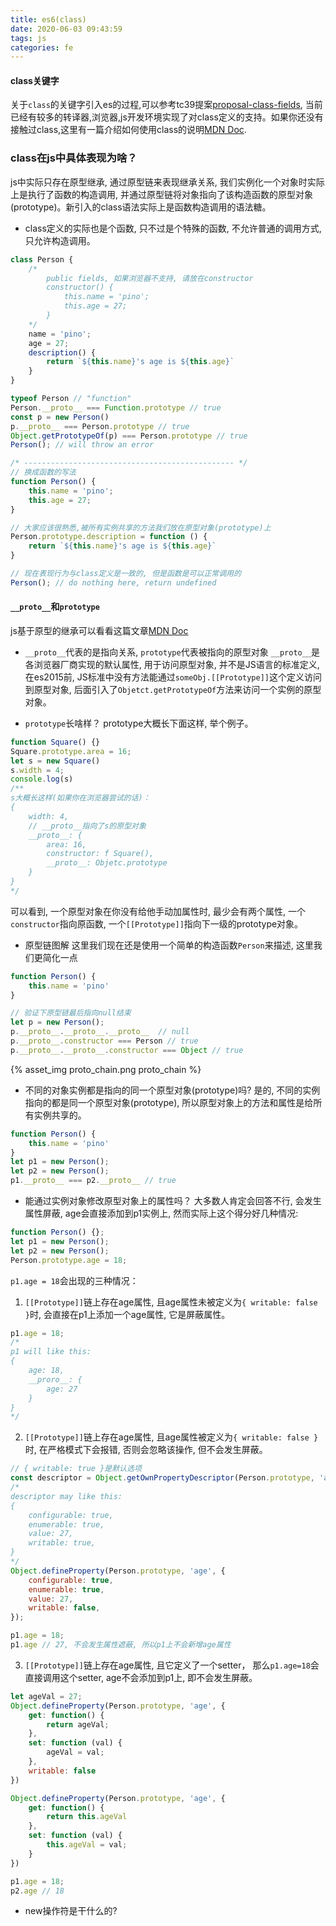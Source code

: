 ```yaml
---
title: es6(class)
date: 2020-06-03 09:43:59
tags: js
categories: fe
---
```


#### class关键字
关于`class`的关键字引入es的过程,可以参考tc39提案[proposal-class-fields](https://github.com/tc39/proposal-class-fields), 当前已经有较多的转译器,浏览器,js开发环境实现了对class定义的支持。如果你还没有接触过class,这里有一篇介绍如何使用class的说明[MDN Doc](https://developer.mozilla.org/en-US/docs/Web/JavaScript/Reference/Classes).

### class在js中具体表现为啥？
js中实际只存在原型继承, 通过原型链来表现继承关系, 我们实例化一个对象时实际上是执行了函数的构造调用, 并通过原型链将对象指向了该构造函数的原型对象(prototype)。新引入的class语法实际上是函数构造调用的语法糖。
- class定义的实际也是个函数, 只不过是个特殊的函数, 不允许普通的调用方式, 只允许构造调用。
```js
class Person {
    /*
        public fields, 如果浏览器不支持, 请放在constructor
        constructor() {
            this.name = 'pino';
            this.age = 27;
        }
    */
    name = 'pino';
    age = 27;
    description() {
        return `${this.name}'s age is ${this.age}`
    }
}

typeof Person // "function"
Person.__proto__ === Function.prototype // true
const p = new Person()
p.__proto__ === Person.prototype // true
Object.getPrototypeOf(p) === Person.prototype // true
Person(); // will throw an error

/* ----------------------------------------------- */
// 换成函数的写法
function Person() {
    this.name = 'pino';
    this.age = 27;
}

// 大家应该很熟悉,被所有实例共享的方法我们放在原型对象(prototype)上
Person.prototype.description = function () {
    return `${this.name}'s age is ${this.age}`
}

// 现在表现行为与class定义是一致的, 但是函数是可以正常调用的
Person(); // do nothing here, return undefined
```

#### `__proto__`和`prototype`
js基于原型的继承可以看看这篇文章[MDN Doc](https://developer.mozilla.org/en-US/docs/Web/JavaScript/Inheritance_and_the_prototype_chain)

- `__proto__`代表的是指向关系, `prototype`代表被指向的原型对象
`__proto__`是各浏览器厂商实现的默认属性, 用于访问原型对象, 并不是JS语言的标准定义, 在es2015前, JS标准中没有方法能通过`someObj.[[Prototype]]`这个定义访问到原型对象, 后面引入了`Objetct.getPrototypeOf`方法来访问一个实例的原型对象。

- `prototype`长啥样？
prototype大概长下面这样, 举个例子。
```js
function Square() {}
Square.prototype.area = 16;
let s = new Square()
s.width = 4;
console.log(s)
/**
s大概长这样(如果你在浏览器尝试的话)：
{
    width: 4,
    // __proto__指向了s的原型对象
    __proto__: {
        area: 16,
        constructor: f Square(),
        __proto__: Objetc.prototype
    }
}
*/
```
可以看到, 一个原型对象在你没有给他手动加属性时, 最少会有两个属性, 一个`constructor`指向原函数, 一个`[[Prototype]]`指向下一级的prototype对象。

- 原型链图解
这里我们现在还是使用一个简单的构造函数`Person`来描述, 这里我们更简化一点
```js
function Person() {
    this.name = 'pino'
}

// 验证下原型链最后指向null结束
let p = new Person();
p.__proto__.__proto__.__proto__  // null
p.__proto__.constructor === Person // true
p.__proto__.__proto__.constructor === Object // true
```
{% asset_img proto_chain.png proto_chain %}

- 不同的对象实例都是指向的同一个原型对象(prototype)吗?
是的, 不同的实例指向的都是同一个原型对象(prototype), 所以原型对象上的方法和属性是给所有实例共享的。
```js
function Person() {
    this.name = 'pino'
}
let p1 = new Person();
let p2 = new Person();
p1.__proto__ === p2.__proto__ // true
```

- 能通过实例对象修改原型对象上的属性吗？
大多数人肯定会回答不行, 会发生属性屏蔽, age会直接添加到p1实例上, 然而实际上这个得分好几种情况:
```js
function Person() {};
let p1 = new Person();
let p2 = new Person();
Person.prototype.age = 18;
```
`p1.age = 18`会出现的三种情况：
1. `[[Prototype]]`链上存在age属性, 且age属性未被定义为`{ writable: false }`时, 会直接在p1上添加一个age属性, 它是屏蔽属性。
```js
p1.age = 18;
/*
p1 will like this:
{
    age: 18,
    __proro__: {
        age: 27
    }
}
*/
```
2. `[[Prototype]]`链上存在age属性, 且age属性被定义为`{ writable: false }`时, 在严格模式下会报错, 否则会忽略该操作, 但不会发生屏蔽。
```js
// { writable: true }是默认选项
const descriptor = Object.getOwnPropertyDescriptor(Person.prototype, 'age');
/*
descriptor may like this:
{
    configurable: true,
    enumerable: true,
    value: 27,
    writable: true,
}
*/
Object.defineProperty(Person.prototype, 'age', {
    configurable: true,
    enumerable: true,
    value: 27,
    writable: false,
});

p1.age = 18;
p1.age // 27, 不会发生属性遮蔽, 所以p1上不会新增age属性
```

3. `[[Prototype]]`链上存在age属性, 且它定义了一个setter， 那么`p1.age=18`会直接调用这个setter, age不会添加到p1上, 即不会发生屏蔽。
```js
let ageVal = 27;
Object.defineProperty(Person.prototype, 'age', {
    get: function() {
        return ageVal;
    },
    set: function (val) {
        ageVal = val;
    },
    writable: false
})

Object.defineProperty(Person.prototype, 'age', {
    get: function() {
        return this.ageVal
    },
    set: function (val) {
        this.ageVal = val;
    }
})

p1.age = 18;
p2.age // 18
```
- new操作符是干什么的?




